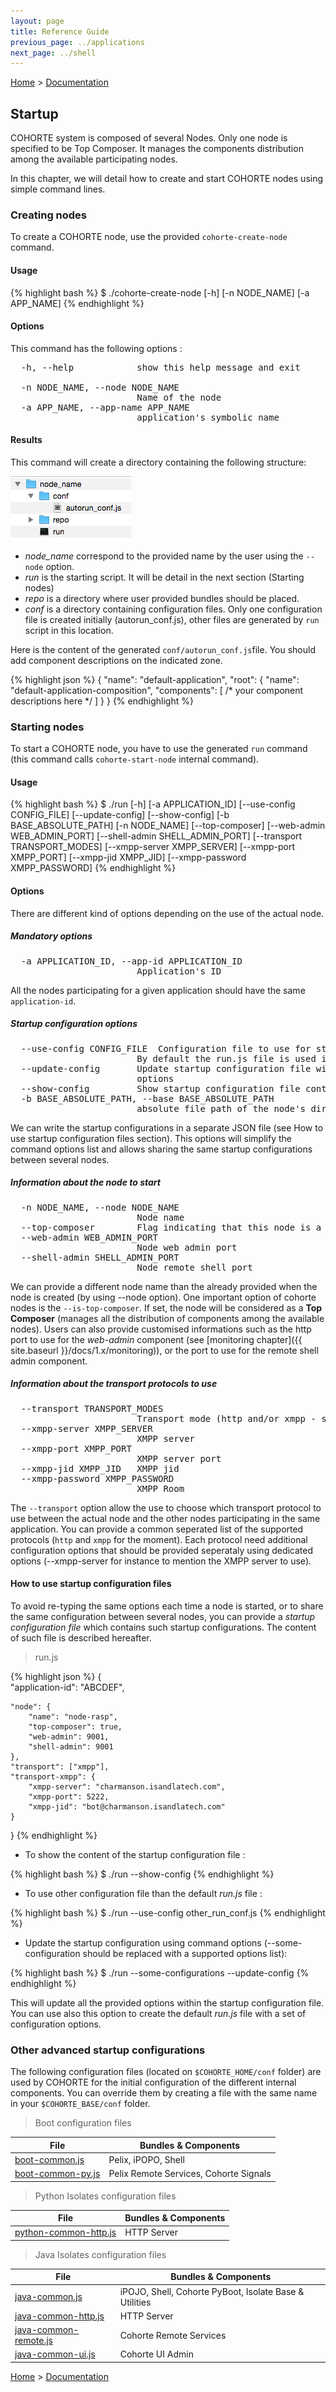 ```yaml
---
layout: page
title: Reference Guide
previous_page: ../applications
next_page: ../shell
---
```


[Home](../../../) > [Documentation](../)

## Startup

COHORTE system is composed of several Nodes. Only one node is specified to be Top Composer. It manages the components distribution among the available participating nodes.

In this chapter, we will detail how to create and start COHORTE nodes using simple command lines.

### Creating nodes

To create a COHORTE node, use the provided `cohorte-create-node` command.

#### Usage

{% highlight bash %}
$ ./cohorte-create-node [-h] [-n NODE_NAME] [-a APP_NAME]
{% endhighlight %}


#### Options

This command has the following options :

<pre>
  -h, --help            show this help message and exit

  -n NODE_NAME, --node NODE_NAME
                        Name of the node
  -a APP_NAME, --app-name APP_NAME
                        application's symbolic name
</pre>                      

#### Results

This command will create a directory containing the following structure:

![Cohorte node directory structure](cohorte-node-directory-structure.png)

* *node_name* correspond to the provided name by the user using the `--node` option.
* *run* is the starting script. It will be detail in the next section (Starting nodes)
* *repo* is a directory where user provided bundles should be placed.
* *conf* is a directory containing configuration files. Only one configuration file is created initially (autorun_conf.js), other files are generated by `run` script in this location.

Here is the content of the generated `conf/autorun_conf.js`file. You should add component descriptions on the indicated zone.

{% highlight json %}
{ 
  "name": "default-application",
  "root": {
    "name": "default-application-composition",
    "components": [
      /* your component descriptions here */
    ]
  }
}
{% endhighlight %}



### Starting nodes

To start a COHORTE node, you have to use the generated `run` command (this command calls `cohorte-start-node` internal command).

#### Usage
{% highlight bash %}
$ ./run [-h] [-a APPLICATION_ID] [--use-config CONFIG_FILE]
        [--update-config] [--show-config]
        [-b BASE_ABSOLUTE_PATH] [-n NODE_NAME]
        [--top-composer]
        [--web-admin WEB_ADMIN_PORT]
        [--shell-admin SHELL_ADMIN_PORT]
        [--transport TRANSPORT_MODES]
        [--xmpp-server XMPP_SERVER]
        [--xmpp-port XMPP_PORT] [--xmpp-jid XMPP_JID]
        [--xmpp-password XMPP_PASSWORD]
{% endhighlight %}

#### Options

There are different kind of options depending on the use of the actual node.

##### Mandatory options

<pre>
  -a APPLICATION_ID, --app-id APPLICATION_ID
                        Application's ID
</pre>                      

All the nodes participating for a given application should have the same `application-id`. 

##### Startup configuration options

<pre>
  --use-config CONFIG_FILE  Configuration file to use for starting cohorte node.
                        By default the run.js file is used if available
  --update-config       Update startup configuration file with provided
                        options
  --show-config         Show startup configuration file content
  -b BASE_ABSOLUTE_PATH, --base BASE_ABSOLUTE_PATH
                        absolute file path of the node's directory
</pre>

We can write the startup configurations in a separate JSON file (see How to use startup configuration files section). This options will simplify the command options list and allows sharing the same startup configurations between several nodes.

##### Information about the node to start

<pre>
  -n NODE_NAME, --node NODE_NAME
                        Node name
  --top-composer        Flag indicating that this node is a Top Composer
  --web-admin WEB_ADMIN_PORT
                        Node web admin port
  --shell-admin SHELL_ADMIN_PORT
                        Node remote shell port
</pre>

We can provide a different node name than the already provided when the node is created (by using --node option). One important option of cohorte nodes is the `--is-top-composer`. If set, the node will be considered as a **Top Composer** (manages all the distribution of components among the available nodes). Users can also provide customised informations such as the http port to use for the *web-admin* component (see [monitoring chapter]({{ site.baseurl }}/docs/1.x/monitoring)), or the port to use for the remote shell admin component. 

#####  Information about the transport protocols to use
<pre>
  --transport TRANSPORT_MODES
                        Transport mode (http and/or xmpp - seperated by comma)
  --xmpp-server XMPP_SERVER
                        XMPP server
  --xmpp-port XMPP_PORT
                        XMPP server port
  --xmpp-jid XMPP_JID   XMPP jid
  --xmpp-password XMPP_PASSWORD
                        XMPP Room
</pre>

The `--transport` option allow the use to choose which transport protocol to use between the actual node and the other nodes participating in the same application. You can provide a common seperated list of the supported protocols (`http` and `xmpp` for the moment). Each protocol need additional configuration options that should be provided seperataly using dedicated options (--xmpp-server for instance to mention the XMPP server to use).

#### How to use startup configuration files

To avoid re-typing the same options each time a node is started, or to share the same configuration between several nodes, you can provide a *startup configuration file* which contains such startup configurations. The content of such file is described hereafter. 

> run.js

{% highlight json %}
{	
	"application-id": "ABCDEF",

	"node": {		
		"name": "node-rasp",
		"top-composer": true,
		"web-admin": 9001,
		"shell-admin": 9001		
	},
	"transport": ["xmpp"],
	"transport-xmpp": {
		"xmpp-server": "charmanson.isandlatech.com",
		"xmpp-port": 5222,
		"xmpp-jid": "bot@charmanson.isandlatech.com"
	}
}
{% endhighlight %}

* To show the content of the startup configuration file :

{% highlight bash %}
$ ./run --show-config 
{% endhighlight %}

* To use other configuration file than the default *run.js* file :

{% highlight bash %}
$ ./run --use-config other_run_conf.js
{% endhighlight %}

* Update the startup configuration using command options (--some-configuration should be replaced with a supported options list):

{% highlight bash %}
$ ./run --some-configurations --update-config
{% endhighlight %}

This will update all the provided options within the startup configuration file. You can use also this option to create the default *run.js* file with a set of configuration options.

### Other advanced startup configurations

The following configuration files (located on `$COHORTE_HOME/conf` folder) are used by COHORTE for the initial configuration of the different internal components. You can override them by creating a file with the same name in your `$COHORTE_BASE/conf` folder.

> Boot configuration files

<table class="table table-striped table-bordered table-hover table-condensed">
	<thead>
	<tr>
		<th> File               </th><th> Bundles &amp; Components  </th>
	</tr>
	</thead>
	<tbody><tr>
		<td> <a href src="#">boot-common.js</a>        </td><td> Pelix, iPOPO, Shell </td>
	</tr>
	<tr>
		<td> <a href src="#">boot-common-py.js</a>     </td><td> Pelix Remote Services, Cohorte Signals </td>
	</tr>
	</tbody>
	</table>

> Python Isolates configuration files

<table class="table table-striped table-bordered table-hover table-condensed">
	<thead>	
	<tr>
		<th> File               </th><th> Bundles &amp; Components  </th>
	</tr>
	</thead>
	<tbody>
	<tr>
		<td> <a href src="#">python-common-http.js</a> </td><td> HTTP Server </td>
	</tr>
	</tbody>
	</table>

> Java Isolates configuration files

<table class="table table-striped table-bordered table-hover table-condensed">
	<thead>	
	<tr>
		<th> File               </th><th> Bundles &amp; Components  </th>
	</tr>
	</thead>
	<tbody>
	<tr>
		<td> <a href src="#">java-common.js</a>        </td><td> iPOJO, Shell, Cohorte PyBoot, Isolate Base &amp; Utilities </td>
	</tr>
	<tr>
		<td> <a href src="#">java-common-http.js</a>   </td><td> HTTP Server </td>
	</tr>
	<tr>
		<td> <a href src="#">java-common-remote.js</a> </td><td> Cohorte Remote Services </td>
	</tr>	
	<tr>
		<td> <a href src="#">java-common-ui.js</a>     </td><td> Cohorte UI Admin </td>
	</tr>
</tbody></table>




[Home](../../../) > [Documentation](../)